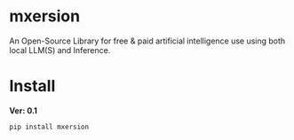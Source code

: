# mxersion

An Open-Source Library for free & paid artificial intelligence use using both local LLM(S) and Inference.

# Install
**Ver: 0.1**

```shell
pip install mxersion
```
